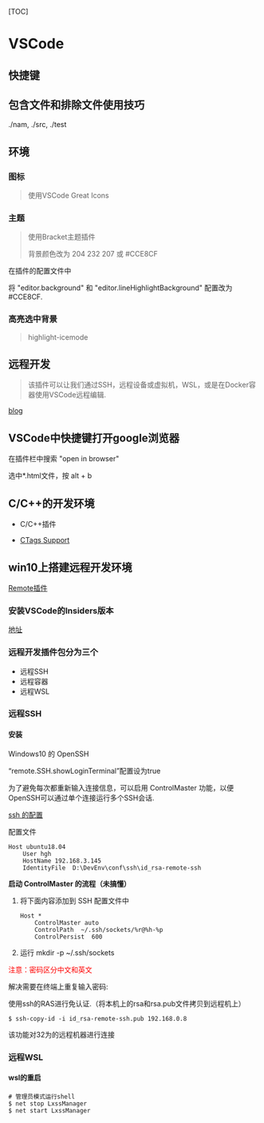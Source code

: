 [TOC]

# VSCode

## 快捷键

## 包含文件和排除文件使用技巧

./nam, ./src, ./test

## 环境

### 图标

> 使用VSCode Great Icons

### 主题

> 使用Bracket主题插件
>
> 背景颜色改为 204 232 207 或 #CCE8CF

在插件的配置文件中

将 "editor.background" 和 "editor.lineHighlightBackground" 配置改为 #CCE8CF.

### 高亮选中背景

> highlight-icemode

## 远程开发

> 该插件可以让我们通过SSH，远程设备或虚拟机，WSL，或是在Docker容器使用VSCode远程编辑.

[blog](https://code.visualstudio.com/blogs/2019/05/02/remote-development)

## VSCode中快捷键打开google浏览器

在插件栏中搜索 "open in browser"

选中*.html文件，按 alt + b

## C/C++的开发环境

- C/C++插件

- [CTags Support](https://github.com/jaydenlin/ctags-support)

## win10上搭建远程开发环境

[Remote插件](https://marketplace.visualstudio.com/items?itemName=ms-vscode-remote.vscode-remote-extensionpack)

### 安装VSCode的Insiders版本

[地址](https://code.visualstudio.com/docs/?dv=win&build=insiders)

### 远程开发插件包分为三个

- 远程SSH
- 远程容器
- 远程WSL

### 远程SSH

#### 安装

Windows10 的 OpenSSH

“remote.SSH.showLoginTerminal”配置设为true

为了避免每次都重新输入连接信息，可以启用 ControlMaster 功能，以便 OpenSSH可以通过单个连接运行多个SSH会话.

[ssh 的配置](https://linux.die.net/man/5/ssh_config)

配置文件

```shell
Host ubuntu18.04
    User hgh
    HostName 192.168.3.145
    IdentityFile  D:\DevEnv\conf\ssh\id_rsa-remote-ssh
```

**启动 ControlMaster 的流程（未搞懂）**

1. 将下面内容添加到 SSH 配置文件中

   ```shell
   Host *
       ControlMaster auto
       ControlPath  ~/.ssh/sockets/%r@%h-%p
       ControlPersist  600
   ```

2. 运行 mkdir -p ~/.ssh/sockets

<font color="red">注意：密码区分中文和英文</font>

解决需要在终端上重复输入密码:

使用ssh的RAS进行免认证.（将本机上的rsa和rsa.pub文件拷贝到远程机上）

```shell
$ ssh-copy-id -i id_rsa-remote-ssh.pub 192.168.0.8
```

该功能对32为的远程机器进行连接

### 远程WSL

#### wsl的重启

```shell
# 管理员模式运行shell
$ net stop LxssManager
$ net start LxssManager
```

